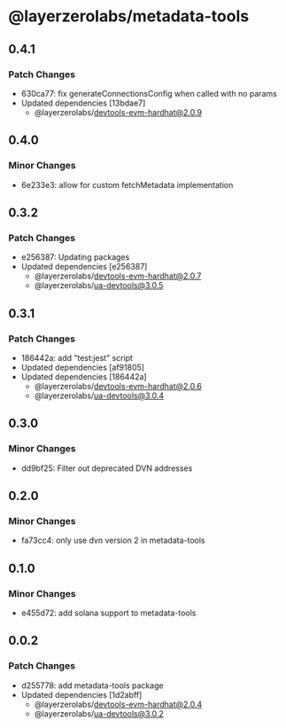 # @layerzerolabs/metadata-tools

## 0.4.1

### Patch Changes

- 630ca77: fix generateConnectionsConfig when called with no params
- Updated dependencies [13bdae7]
  - @layerzerolabs/devtools-evm-hardhat@2.0.9

## 0.4.0

### Minor Changes

- 6e233e3: allow for custom fetchMetadata implementation

## 0.3.2

### Patch Changes

- e256387: Updating packages
- Updated dependencies [e256387]
  - @layerzerolabs/devtools-evm-hardhat@2.0.7
  - @layerzerolabs/ua-devtools@3.0.5

## 0.3.1

### Patch Changes

- 186442a: add "test:jest" script
- Updated dependencies [af91805]
- Updated dependencies [186442a]
  - @layerzerolabs/devtools-evm-hardhat@2.0.6
  - @layerzerolabs/ua-devtools@3.0.4

## 0.3.0

### Minor Changes

- dd9bf25: Filter out deprecated DVN addresses

## 0.2.0

### Minor Changes

- fa73cc4: only use dvn version 2 in metadata-tools

## 0.1.0

### Minor Changes

- e455d72: add solana support to metadata-tools

## 0.0.2

### Patch Changes

- d255778: add metadata-tools package
- Updated dependencies [1d2abff]
  - @layerzerolabs/devtools-evm-hardhat@2.0.4
  - @layerzerolabs/ua-devtools@3.0.2
